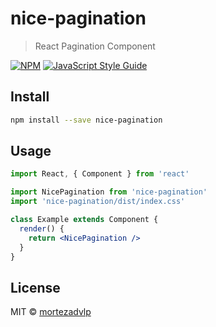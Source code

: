 # nice-pagination

> React Pagination Component

[![NPM](https://img.shields.io/npm/v/nice-pagination.svg)](https://www.npmjs.com/package/nice-pagination) [![JavaScript Style Guide](https://img.shields.io/badge/code_style-standard-brightgreen.svg)](https://standardjs.com)

## Install

```bash
npm install --save nice-pagination
```

## Usage

```jsx
import React, { Component } from 'react'

import NicePagination from 'nice-pagination'
import 'nice-pagination/dist/index.css'

class Example extends Component {
  render() {
    return <NicePagination />
  }
}
```

## License

MIT © [mortezadvlp](https://github.com/mortezadvlp)
